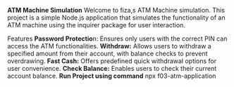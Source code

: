 **ATM Machine Simulation**
Welcome to fiza,s ATM Machine simulation. This project is a simple Node.js application that simulates the functionality of an ATM machine using the inquirer package for user interaction.

Features
**Password Protectio**n: Ensures only users with the correct PIN can access the ATM functionalities.
**Withdraw:** Allows users to withdraw a specified amount from their account, with balance checks to prevent overdrawing.
**Fast Cash:** Offers predefined quick withdrawal options for user convenience.
**Check Balance:** Enables users to check their current account balance.
**Run Project using command**
npx f03-atm-application

